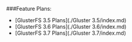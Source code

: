 ###Feature Plans:

-  [GlusterFS 3.5 Plans](./Gluster 3.5/index.md)
-  [GlusterFS 3.6 Plans](./Gluster 3.6/index.md)
-  [GlusterFS 3.7 Plans](./Gluster 3.7/index.md)